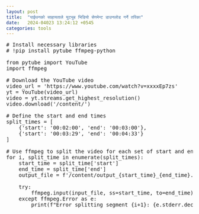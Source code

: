 ```yaml
---
layout: post
title:  "पाईथनको साहायताले युट्युब भिडियो सेगमेन्ट डाउनलोड गर्ने तरिका"
date:   2024-04023 13:24:12 +0545
categories: tools
---
```

<pre>
# Install necessary libraries
# !pip install pytube ffmpeg-python

from pytube import YouTube
import ffmpeg

# Download the YouTube video
video_url = 'https://www.youtube.com/watch?v=xxxxEp7zs'
yt = YouTube(video_url)
video = yt.streams.get_highest_resolution()
video.download('/content/')

# Define the start and end times
split_times = [
    {'start': '00:02:00', 'end': '00:03:00'},
    {'start': '00:03:29', 'end': '00:04:33'}
]

# Use ffmpeg to split the video for each set of start and end times
for i, split_time in enumerate(split_times):
    start_time = split_time['start']
    end_time = split_time['end']
    output_file = f'/content/output_{start_time}_{end_time}.mp4'

    try:
        ffmpeg.input(input_file, ss=start_time, to=end_time).output(output_file).run(overwrite_output=True, capture_stderr=True)
    except ffmpeg.Error as e:
        print(f"Error splitting segment {i+1}: {e.stderr.decode()}")
</pre>
